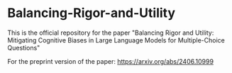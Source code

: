 # Balancing-Rigor-and-Utility
This is the official repository for the paper "Balancing Rigor and Utility: Mitigating Cognitive Biases in Large Language Models for Multiple-Choice Questions"

For the preprint version of the paper: https://arxiv.org/abs/2406.10999
